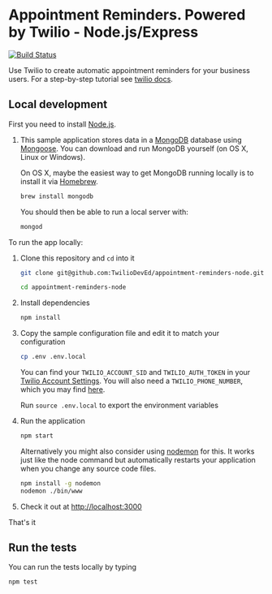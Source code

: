 
# Appointment Reminders. Powered by Twilio - Node.js/Express

[![Build
Status](https://travis-ci.org/martenc/avinna-dq-reminder.svg?branch=master)](https://travis-ci.org/TwilioDevEd/appointment-reminders-node)


Use Twilio to create automatic appointment reminders for your business users. For a step-by-step tutorial see [twilio docs](https://www.twilio.com/docs/tutorials/walkthrough/appointment-reminders/node/express).


## Local development

First you need to install [Node.js](http://nodejs.org/).

1. This sample application stores data in a [MongoDB](https://www.mongodb.org/) database using [Mongoose](http://mongoosejs.com/). You can download and run MongoDB yourself (on OS X, Linux or Windows).

   On OS X, maybe the easiest way to get MongoDB running locally is to install it via [Homebrew](http://brew.sh/).

   ```bash
   brew install mongodb
   ```
   You should then be able to run a local server with:

   ```bash
   mongod
   ```

To run the app locally:

1. Clone this repository and `cd` into it

   ```bash
   git clone git@github.com:TwilioDevEd/appointment-reminders-node.git

   cd appointment-reminders-node
   ```

1. Install dependencies

    ```bash
    npm install
    ```

1. Copy the sample configuration file and edit it to match your configuration

   ```bash
   cp .env .env.local
   ```
   You can find your `TWILIO_ACCOUNT_SID` and `TWILIO_AUTH_TOKEN` in your
   [Twilio Account Settings](https://www.twilio.com/console).
   You will also need a `TWILIO_PHONE_NUMBER`, which you may find [here](https://www.twilio.com/console/phone-numbers/incoming).

   Run `source .env.local` to export the environment variables

1. Run the application

    ```bash
    npm start
    ```
    Alternatively you might also consider using [nodemon](https://github.com/remy/nodemon) for this. It works just like
    the node command but automatically restarts your application when you change any source code files.

    ```bash
    npm install -g nodemon
    nodemon ./bin/www
    ```

1. Check it out at [http://localhost:3000](http://localhost:3000)

That's it

## Run the tests

You can run the tests locally by typing

```bash
npm test
```
